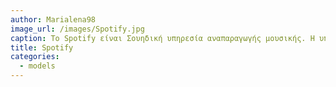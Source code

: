 ```yaml
---
author: Marialena98
image_url: /images/Spotify.jpg
caption: Το Spotify είναι Σουηδική υπηρεσία αναπαραγωγής μουσικής. Η υπηρεσία είναι διαθέσιμη σε χώρες της Αμερικής, της Ευρώπης και της Ωκεανίας. Επιτρέπει την πλοήγηση και την αναζήτηση μουσικής ανά καλλιτέχνη, άλμπουμ, είδος, λίστα αναπαραγωγής ή δισκογραφικής εταιρείας. Στο Spotify Premium, όπου ο χρήστης καταβάλει κάποιο χρηματικό ποσό ως μηνιαία συνδρομή, μπορεί να ακούσει μουσική χωρίς διαφημίσεις με βελτιωμένη ποιότητα ήχου και να αποθηκεύσει μουσική για ακρόαση εκτός σύνδεσης.
title: Spotify
categories:
  - models
---
```


